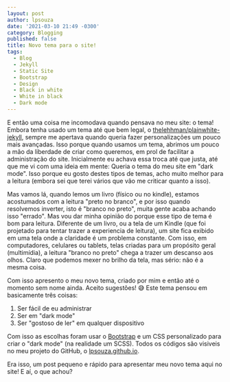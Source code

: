 ```yaml
---
layout: post
author: lpsouza
date: '2021-03-10 21:49 -0300'
category: Blogging
published: false
title: Novo tema para o site!
tags:
  - Blog
  - Jekyll
  - Static Site
  - Bootstrap
  - Design
  - Black in white
  - White in black
  - Dark mode
---
```

E então uma coisa me incomodava quando pensava no meu site: o tema! Embora tenha usado um tema até que bem legal, o [thelehhman/plainwhite-jekyll](https://github.com/thelehhman/plainwhite-jekyll), sempre me apertava quando queria fazer personalizações um pouco mais avançadas. Isso porque quando usamos um tema, abrimos um pouco a mão da liberdade de criar como queremos, em prol de facilitar a administração do site. Inicialmente eu achava essa troca até que justa, até que me vi com uma ideia em mente: Queria o tema do meu site em "dark mode". Isso porque eu gosto destes tipos de temas, acho muito melhor para a leitura (embora sei que terei vários que vão me criticar quanto a isso).

Mas vamos lá, quando lemos um livro (físico ou no kindle), estamos acostumados com a leitura "preto no branco", e por isso quando resolvemos inverter, isto é "branco no preto", muita gente acaba achando isso "errado". Mas vou dar minha opinião do porque esse tipo de tema é bom para leitura. Diferente de um livro, ou a tela de um Kindle (que foi projetado para tentar trazer a experiencia de leitura), um site fica exibido em uma tela onde a claridade é um problema constante. Com isso, em computadores, celulares ou tablets, telas criadas para um propósito geral (multimídia), a leitura "branco no preto" chega a trazer um descanso aos olhos. Claro que podemos mexer no brilho da tela, mas sério: não é a mesma coisa.

Com isso apresento o meu novo tema, criado por mim e então até o momento sem nome ainda. Aceito sugestões! 😅 Este tema pensou em basicamente três coisas:

1. Ser fácil de eu administrar
2. Ser em "dark mode"
3. Ser "gostoso de ler" em qualquer dispositivo

Com isso as escolhas foram usar o [Bootstrap](https://getbootstrap.com/) e um CSS personalizado para criar o "dark mode" (na realidade um SCSS). Todos os códigos são visiveis no meu projeto do GitHub, o [lpsouza.github.io](https://github.com/lpsouza/lpsouza.github.io).

Era isso, um post pequeno e rápido para apresentar meu novo tema aqui no site! E aí, o que achou?
